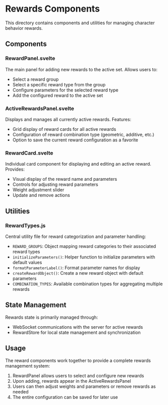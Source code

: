 # Rewards Components

This directory contains components and utilities for managing character behavior rewards.

## Components

### RewardPanel.svelte
The main panel for adding new rewards to the active set. Allows users to:
- Select a reward group
- Select a specific reward type from the group
- Configure parameters for the selected reward type
- Add the configured reward to the active set

### ActiveRewardsPanel.svelte
Displays and manages all currently active rewards. Features:
- Grid display of reward cards for all active rewards
- Configuration of reward combination type (geometric, additive, etc.)
- Option to save the current reward configuration as a favorite

### RewardCard.svelte
Individual card component for displaying and editing an active reward. Provides:
- Visual display of the reward name and parameters
- Controls for adjusting reward parameters
- Weight adjustment slider
- Update and remove actions

## Utilities

### RewardTypes.js
Central utility file for reward categorization and parameter handling:
- `REWARD_GROUPS`: Object mapping reward categories to their associated reward types
- `initializeParameters()`: Helper function to initialize parameters with default values
- `formatParameterLabel()`: Format parameter names for display
- `createRewardObject()`: Create a new reward object with default parameters
- `COMBINATION_TYPES`: Available combination types for aggregating multiple rewards

## State Management
Rewards state is primarily managed through:
- WebSocket communications with the server for active rewards
- RewardStore for local state management and synchronization

## Usage
The reward components work together to provide a complete rewards management system:
1. RewardPanel allows users to select and configure new rewards
2. Upon adding, rewards appear in the ActiveRewardsPanel
3. Users can then adjust weights and parameters or remove rewards as needed
4. The entire configuration can be saved for later use